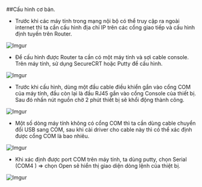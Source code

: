 ##Cấu hình cơ bản.

- Trước khi các máy tính trong mạng nội bộ có thể truy cập ra ngoài internet thì ta cần cấu hình địa chỉ IP trên các cổng giao tiếp và cấu hình định tuyến trên Router. <br/>

![Imgur](https://i.imgur.com/Qb4ANBD.png)

-  Để cấu hình được Router ta cần có một máy tính và sợi cable console. Trên máy tính, sử dụng SecureCRT hoặc Putty để cấu hình.

![Imgur](https://i.imgur.com/lPKZ5qg.png)

- Trước khi cấu hình, dùng một đầu cable điều khiển gắn vào cổng COM của máy tính, đầu còn lại là đầu RJ45 gắn vào cổng Console của thiết bị. Sau đó nhấn nút nguồn chờ 2 phút thiết bị sẽ khổi động thành công.

![Imgur](https://i.imgur.com/rgDj6Rk.png)

- Một số dòng máy tính không có cổng COM thì ta cần dùng cable chuyển đổi USB sang COM, sau khi cài driver cho cable này thì có thể xác định được cổng COM là bao nhiêu.

![Imgur](https://i.imgur.com/cRoKYnp.png)

- Khi xác định được port COM trên máy tính, ta dùng putty, chọn Serial (COM4 ) => chọn Open sẽ hiển thị giao diện dòng lệnh của thiệt bị.

![Imgur](https://i.imgur.com/yp6sTcv.png)
